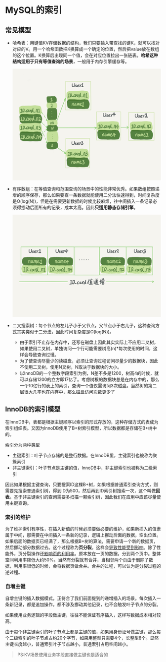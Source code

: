 # MySQL的索引

## 常见模型

- 哈希表：用键值KV存储数据的结构，我们只要输入带查找的键K，就可以找对对应的V。用一个哈希函数把K换算成一个确定的位置，然后把value放在数组的这个位置。K换算后出现同一个值，会在对应位置拉出一张链表。**哈希这种结构适用于只有等值查询的场景**，一般用于内存引擎缓存等。

  ![0c62b601afda86fe5d0fe57346ace957](MySQL的索引.assets/0c62b601afda86fe5d0fe57346ace957.png)

- 有序数组：在等值查询和范围查询的场景中的性能非常优秀。如果数组按照递增的顺序保存，那么如果要查一条数据就能使用二分法快速得到，时间复杂度是O(log(N))，但是在需要更新数据的时候比较麻烦，往中间插入一条记录必须得挪动后面所有的记录，成本太高。因此**只适用静态存储引擎**。

  ![bfc907a92f99cadf5493cf0afac9ca49](MySQL的索引.assets/bfc907a92f99cadf5493cf0afac9ca49.png)

- 二叉搜索树：每个节点的左儿子小于父节点，父节点小于右儿子，这种查询方式其实类似于二分法，因此时间复杂度是O(log(N))。

  - 由于索引不止存在内存中，还写在磁盘上因此其实实际上不应用二叉树，如果使用二叉树，单独访问一个行可能需要树高(n)*每次使用的时间，这样会导致查询过慢。
  - 为了使查询尽量少的读磁盘，必须让查询过程访问尽量少的数据块，因此不使用二叉树，使用N叉树，N取决于数据块的大小。
  - 以InnoDB的一个整数字段索引为例，N差不多是1200，树高4的时候，就可以存储1200的立方即17亿了。考虑树根的数据块总是在内存中的，那么一个10亿行的表上的索引，查询一个值仅需访问3次磁盘。当然树的第二层很大几率也在内存中，那么磁盘访问次数更少了



## InnoDB的索引模型

在InnoDB中，表都是根据主键顺序以索引的形式存放的，这种存储方式的表成为索引组织表。又因为InnoDB使用了B+树索引模型，所以数据都是存储在B+树中的。

索引分为两种类型

- 主键索引：叶子节点存储的是整行数据。在InnoDB里，主键索引也被称为聚簇索引
- 非主键索引：叶子节点是主键的值，InnoDB中，非主键索引也被称为二级索引

因此如果根据主键查询，只要搜索ID这棵B+树，如果根据普通索引查询方式，则需要先搜索普通索引树，得到ID为500，然后再到ID索引树搜索一次，这个叫做**回表**。基于非主键索引的查询需要多扫描一颗索引树，因此我们在应用中应该尽量使用主键查询。

### 索引的维护

为了维护索引有序性，在插入新值的时候必须要做必要的维护，如果新插入的值隶属于中间，那需要在中间插入一条新的记录，逻辑上挪动后面的数据，空出位置。如果后面的数据页已经满了，那么根据B+树的算法，需要申请一个新的数据页，然后挪动部分数据过去。这个过程称为**页分裂**。这样会<u>导致性能受到影响</u>。除了性能外，页分裂操作还<u>影响页的利用率</u>。原本放在一页的数据，分到两个页中。整体空间利用率降低大约50%。当然有分裂就有合并，当相邻两个页由于删除了数据，利用率很低的时候，会将数据页做合并。合并的过程，可以认为是分裂过程的逆过程。

### 自增主键

自增主键的插入数据模式，正符合了我们前面提到的递增插入的场景。每次插入一条新记录，都是追加操作，都不涉及挪动其他记录，也不会触发叶子节点的分裂。

如果使用业务逻辑的字段做主键，往往不能保证有序插入，这样写数据成本相对较高。

由于每个非主键索引的叶子节点上都是主键的值，如果用身份证号做主键，那么每个二级索引的叶子节点占约20个字节，如果用整型只需要4个，长整型8个。显然主键长度越小，普通索引叶子节点越小，普通索引占用空间越小。

> PS:KV场景使用业务字段直接做主键也是适合的

